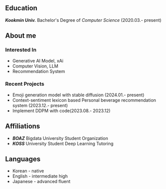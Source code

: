 ## Education
***Kookmin Univ.*** Bachelor's Degree of *Computer Science* (2020.03.- present)

## About me
### Interested In
- Generative AI Model, xAi
- Computer Vision, LLM
- Recommendation System

### Recent Projects
- Emoji generation model with stable diffusion (2024.01.- present)
- Context-sentiment lexicon based Personal beverage recommendation system (2023.12.- present)
- Implement DDPM with code(2023.08.- 2023.12)

## Affiliations
- ***BOAZ*** Bigdata University Student Organization
- ***KOSS*** University Student Deep Learning Tutoring

## Languages
- Korean - native
- English - intermediate high
- Japanese - advanced fluent
